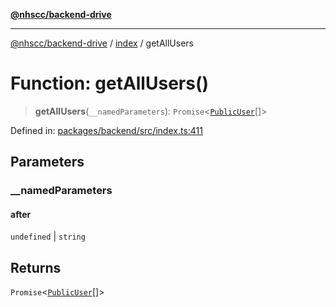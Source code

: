 [**@nhscc/backend-drive**](../../README.md)

***

[@nhscc/backend-drive](../../README.md) / [index](../README.md) / getAllUsers

# Function: getAllUsers()

> **getAllUsers**(`__namedParameters`): `Promise`\<[`PublicUser`](../../db/type-aliases/PublicUser.md)[]\>

Defined in: [packages/backend/src/index.ts:411](https://github.com/nhscc/drive.api.hscc.bdpa.org/blob/718231ebbb0b386db32934d648e2479e8a0b4a18/packages/backend/src/index.ts#L411)

## Parameters

### \_\_namedParameters

#### after

`undefined` \| `string`

## Returns

`Promise`\<[`PublicUser`](../../db/type-aliases/PublicUser.md)[]\>
